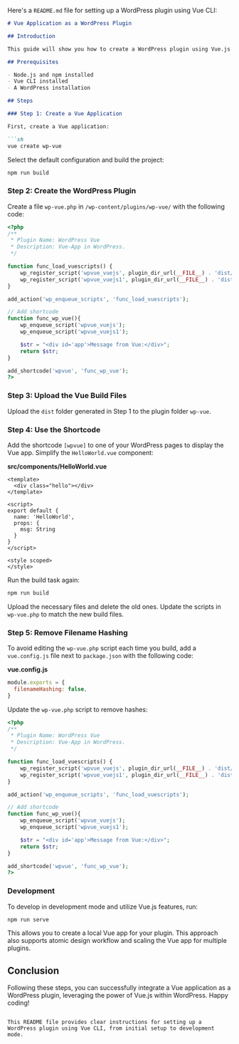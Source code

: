Here's a `README.md` file for setting up a WordPress plugin using Vue CLI:

```markdown
# Vue Application as a WordPress Plugin

## Introduction

This guide will show you how to create a WordPress plugin using Vue.js. This approach extends the method described by Lisa Armstrong and offers a more comprehensive Vue.js integration.

## Prerequisites

- Node.js and npm installed
- Vue CLI installed
- A WordPress installation

## Steps

### Step 1: Create a Vue Application

First, create a Vue application:

```sh
vue create wp-vue
```

Select the default configuration and build the project:

```sh
npm run build
```

### Step 2: Create the WordPress Plugin

Create a file `wp-vue.php` in `/wp-content/plugins/wp-vue/` with the following code:

```php
<?php
/**
 * Plugin Name: WordPress Vue
 * Description: Vue-App in WordPress.
 */

function func_load_vuescripts() {
    wp_register_script('wpvue_vuejs', plugin_dir_url(__FILE__) . 'dist/js/app.js', array(), null, true);
    wp_register_script('wpvue_vuejs1', plugin_dir_url(__FILE__) . 'dist/js/chunk-vendors.js', array(), null, true);
}

add_action('wp_enqueue_scripts', 'func_load_vuescripts');

// Add shortcode
function func_wp_vue(){
    wp_enqueue_script('wpvue_vuejs');
    wp_enqueue_script('wpvue_vuejs1');

    $str = "<div id='app'>Message from Vue:</div>";
    return $str;
}

add_shortcode('wpvue', 'func_wp_vue');
?>
```

### Step 3: Upload the Vue Build Files

Upload the `dist` folder generated in Step 1 to the plugin folder `wp-vue`.

### Step 4: Use the Shortcode

Add the shortcode `[wpvue]` to one of your WordPress pages to display the Vue app. Simplify the `HelloWorld.vue` component:

**src/components/HelloWorld.vue**
```vue
<template>
  <div class="hello"></div>
</template>

<script>
export default {
  name: 'HelloWorld',
  props: {
    msg: String
  }
}
</script>

<style scoped>
</style>
```

Run the build task again:

```sh
npm run build
```

Upload the necessary files and delete the old ones. Update the scripts in `wp-vue.php` to match the new build files.

### Step 5: Remove Filename Hashing

To avoid editing the `wp-vue.php` script each time you build, add a `vue.config.js` file next to `package.json` with the following code:

**vue.config.js**
```javascript
module.exports = {
  filenameHashing: false,
}
```

Update the `wp-vue.php` script to remove hashes:

```php
<?php
/**
 * Plugin Name: WordPress Vue
 * Description: Vue-App in WordPress.
 */

function func_load_vuescripts() {
    wp_register_script('wpvue_vuejs', plugin_dir_url(__FILE__) . 'dist/js/app.js', array(), null, true);
    wp_register_script('wpvue_vuejs1', plugin_dir_url(__FILE__) . 'dist/js/chunk-vendors.js', array(), null, true);
}

add_action('wp_enqueue_scripts', 'func_load_vuescripts');

// Add shortcode
function func_wp_vue(){
    wp_enqueue_script('wpvue_vuejs');
    wp_enqueue_script('wpvue_vuejs1');

    $str = "<div id='app'>Message from Vue:</div>";
    return $str;
}

add_shortcode('wpvue', 'func_wp_vue');
?>
```

### Development

To develop in development mode and utilize Vue.js features, run:

```sh
npm run serve
```

This allows you to create a local Vue app for your plugin. This approach also supports atomic design workflow and scaling the Vue app for multiple plugins.

## Conclusion

Following these steps, you can successfully integrate a Vue application as a WordPress plugin, leveraging the power of Vue.js within WordPress. Happy coding!
```

This README file provides clear instructions for setting up a WordPress plugin using Vue CLI, from initial setup to development mode.
